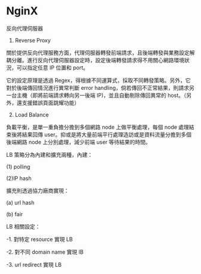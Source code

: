 # NginX
反向代理伺服器

1. Reverse Proxy

關於提供反向代理服務方面，代理伺服器轉發前端請求，且後端轉發與業務設定解耦分離。進行反向代理伺服器設定時，設定後端轉發請求得不用關心網路環境狀況，可以指定任意 IP 位置和 port。

它的設定原理是透過 Regex，得根據不同運算式，採取不同轉發策略。另外，它對於後端傳回情況進行異常判斷 error handling，倘若傳回不正常結果，則請求另一台主機（即將前端請求轉向另一後端 IP)，並且自動剔除傳回異常的 host。（另外，還支援錯誤頁面跳耀功能）

2. Load Balance

負載平衡，是單一重負擔分擔到多個網路 node 上做平衡處理，每個 node 處理結束後將結果回傳 user。抑或是將大量前端平行處理造訪或是資料流量分擔到多個後端網路 node 上分別處理，減少前端 user 等待結果的時間。

LB 策略分為內建和擴充兩種，內建：

(1) polling

(2)IP hash

擴充則透過協力廠商實現：

(a) url hash

(b) fair

LB 相關設定：

-1. 對特定 resource 實現 LB

-2. 對不同 domain name 實現 lB

-3. url redirect 實現 LB





